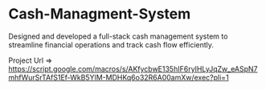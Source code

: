 # Cash-Managment-System
Designed and developed a full-stack cash management system to streamline financial operations and track cash flow efficiently.

Project Url => https://script.google.com/macros/s/AKfycbwE135hIF6ryIHLyJqZw_eASpN7mhfWurSrTAfS1Ef-WkB5YlM-MDHKq6o32R6A00amXw/exec?pli=1
